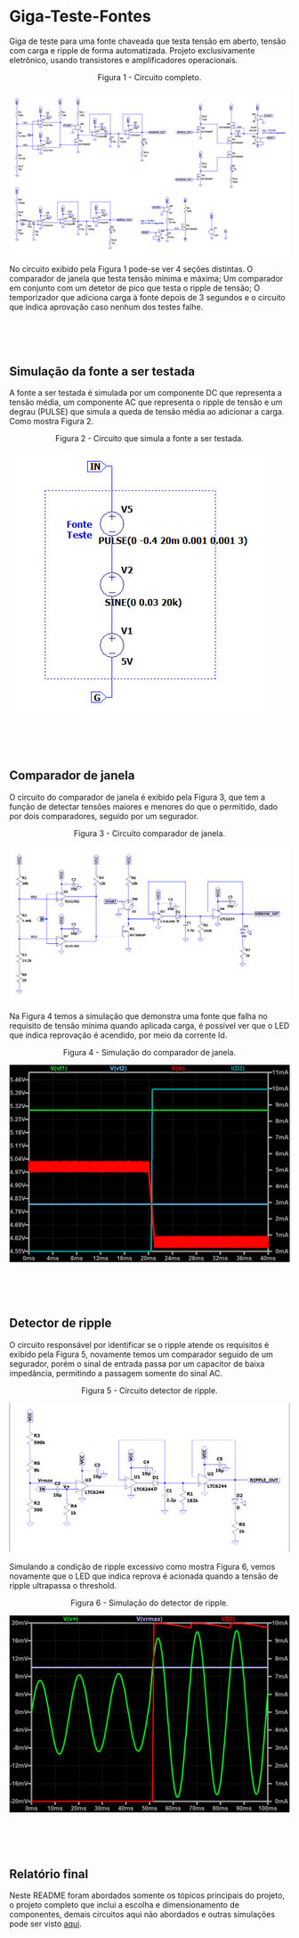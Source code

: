 # Giga-Teste-Fontes
Giga de teste para uma fonte chaveada que testa tensão em aberto, tensão com carga e ripple de forma automatizada. Projeto exclusivamente eletrônico, usando transistores e amplificadores operacionais.

<p align="center">
Figura 1 - Circuito completo.
</p>

![](images/Circuito_completo.png)

No circuito exibido pela Figura 1 pode-se ver 4 seções distintas. O comparador de janela que testa tensão mínima e máxima; Um comparador em conjunto com um detetor de pico que testa o ripple de tensão; O temporizador que adiciona carga à fonte depois de 3 segundos e o circuito que indica aprovação caso nenhum dos testes falhe.

<br/><br/><br/>

## Simulação da fonte a ser testada
A fonte a ser testada é simulada por um componente DC que representa a tensão média, um componente AC que representa o ripple de tensão e um degrau (PULSE) que simula a queda de tensão média ao adicionar a carga. Como mostra Figura 2.

<p align="center">
Figura 2 - Circuito que simula a fonte a ser testada.
</p>

![](images/Circuit_fonte_teste.png)

<br/><br/><br/>

## Comparador de janela
O circuito do comparador de janela é exibido pela Figura 3, que tem a função de detectar tensões maiores e menores do que o permitido, dado por dois comparadores, seguido por um segurador.

<p align="center">
Figura 3 - Circuito comparador de janela.
</p>

![](images/Circuito_comparador_janela.png)

Na Figura 4 temos a simulação que demonstra uma fonte que falha no requisito de tensão mínima quando aplicada carga, é possível ver que o LED que indica reprovação é acendido, por meio da corrente Id.

<p align="center">
Figura 4 - Simulação do comparador de janela.
</p>

![](images/comp.png)

<br/><br/><br/>

## Detector de ripple
O circuito responsável por identificar se o ripple atende os requisitos é exibido pela Figura 5, novamente temos um comparador seguido de um segurador, porém o sinal de entrada passa por um capacitor de baixa impedância, permitindo a passagem somente do sinal AC.

<p align="center">
Figura 5 - Circuito detector de ripple.
</p>

![](images/Circuito_detector_ripple.png)

Simulando a condição de ripple excessivo como mostra Figura 6, vemos novamente que o LED que indica reprova é acionada quando a tensão de ripple ultrapassa o threshold.

<p align="center">
Figura 6 - Simulação do detector de ripple.
</p>

![](images/ripple.png)

<br/><br/><br/>

## Relatório final
Neste README foram abordados somente os tópicos principais do projeto, o projeto completo que inclui a escolha e dimensionamento de componentes, demais circuitos aqui não abordados e outras simulações pode ser visto <a href="Relatorio_final.pdf" class="image fit">aqui</a>.



